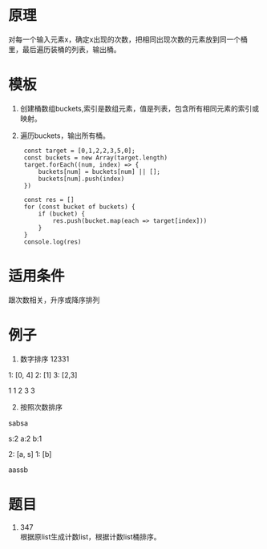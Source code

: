 
# 原理
对每一个输入元素x，确定x出现的次数，把相同出现次数的元素放到同一个桶里，最后遍历装桶的列表，输出桶。




# 模板
1. 创建桶数组buckets,索引是数组元素，值是列表，包含所有相同元素的索引或映射。
2. 遍历buckets，输出所有桶。

        const target = [0,1,2,2,3,5,0];
        const buckets = new Array(target.length)
        target.forEach((num, index) => {
            buckets[num] = buckets[num] || [];
            buckets[num].push(index)
        })

        const res = []
        for (const bucket of buckets) {
            if (bucket) {
                res.push(bucket.map(each => target[index]))
            }
        }
        console.log(res)

# 适用条件
跟次数相关，升序或降序排列

# 例子
1. 数字排序
12331

1: [0, 4]
2: [1]
3: [2,3]

1 1 2 3 3

2. 按照次数排序

sabsa

s:2 a:2 b:1

2: [a, s]
1: [b]

aassb

# 题目
1. 347  
 根据原list生成计数list，根据计数list桶排序。